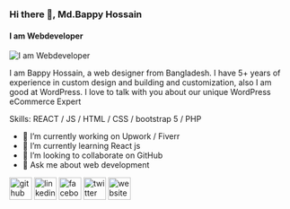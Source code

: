 ### Hi there 👋, Md.Bappy Hossain
#### I am Webdeveloper
![I am Webdeveloper](https://scontent.fdac139-1.fna.fbcdn.net/v/t39.30808-6/363424655_262776539848401_2869583396628326712_n.jpg?_nc_cat=101&ccb=1-7&_nc_sid=be3454&_nc_ohc=Ma2vDILo4QoAX9AWQAF&_nc_ht=scontent.fdac139-1.fna&oh=00_AfDU_Cz15pFyvjeBR2L1nVRY-m5OcKl2LsjkLROBM1A-Ag&oe=64DECCDF)

I am Bappy Hossain, a web designer from Bangladesh. I have 5+ years of experience in custom design and building and customization, also I am good at WordPress.  I love to talk with you about our unique WordPress eCommerce Expert

Skills: REACT / JS / HTML / CSS / bootstrap 5 / PHP

- 🔭 I’m currently working on Upwork / Fiverr 
- 🌱 I’m currently learning React js  
- 👯 I’m looking to collaborate on GitHub 
- 💬 Ask me about web development 


[<img src='https://cdn.jsdelivr.net/npm/simple-icons@3.0.1/icons/github.svg' alt='github' height='40'>](https://github.com/https://github.com/mdbappyhossain2357)  [<img src='https://cdn.jsdelivr.net/npm/simple-icons@3.0.1/icons/linkedin.svg' alt='linkedin' height='40'>](https://www.linkedin.com/in/https://www.linkedin.com/in/md-bappy-hossain-324778214//)  [<img src='https://cdn.jsdelivr.net/npm/simple-icons@3.0.1/icons/facebook.svg' alt='facebook' height='40'>](https://www.facebook.com/https://www.facebook.com/profile.php?id=100083481708422)  [<img src='https://cdn.jsdelivr.net/npm/simple-icons@3.0.1/icons/twitter.svg' alt='twitter' height='40'>](https://twitter.com/ShariyerBappy)  [<img src='https://cdn.jsdelivr.net/npm/simple-icons@3.0.1/icons/icloud.svg' alt='website' height='40'>](http://wordpressmaster.great-site.net/)  

